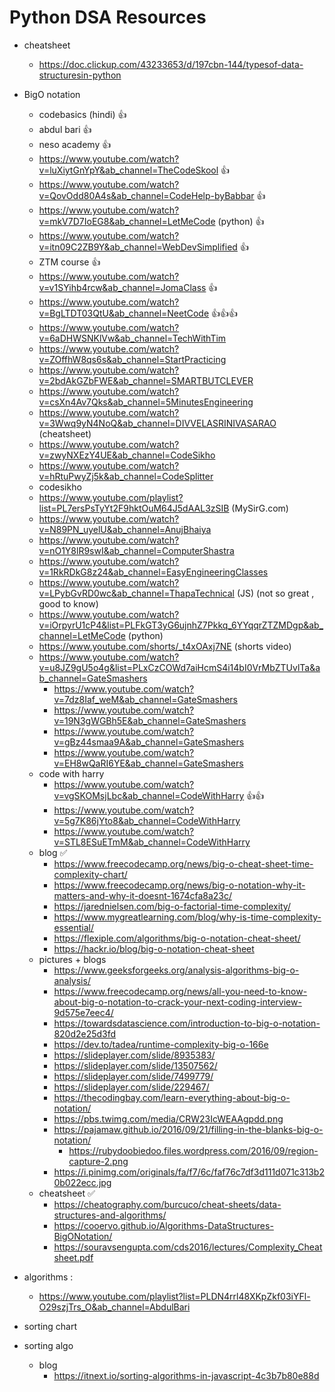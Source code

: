 # Python DSA Resources

- cheatsheet
    - https://doc.clickup.com/43233653/d/197cbn-144/typesof-data-structuresin-python

- BigO notation 
    - codebasics (hindi) 👍
    - abdul bari 👍
    - neso academy 👍
    - https://www.youtube.com/watch?v=luXiytGnYpY&ab_channel=TheCodeSkool 👍
    - https://www.youtube.com/watch?v=QovOdd80A4s&ab_channel=CodeHelp-byBabbar 👍
    - https://www.youtube.com/watch?v=mkV7D7IoEG8&ab_channel=LetMeCode (python) 👍
    - https://www.youtube.com/watch?v=itn09C2ZB9Y&ab_channel=WebDevSimplified 👍
    - ZTM course 👍
    - https://www.youtube.com/watch?v=v1SYihb4rcw&ab_channel=JomaClass 👍
    - https://www.youtube.com/watch?v=BgLTDT03QtU&ab_channel=NeetCode 👍👍👍
    - https://www.youtube.com/watch?v=6aDHWSNKlVw&ab_channel=TechWithTim 
    - https://www.youtube.com/watch?v=ZOffhW8qs6s&ab_channel=StartPracticing
    - https://www.youtube.com/watch?v=2bdAkGZbFWE&ab_channel=SMARTBUTCLEVER
    - https://www.youtube.com/watch?v=csXn4Av7Qks&ab_channel=5MinutesEngineering
    - https://www.youtube.com/watch?v=3Wwq9yN4NoQ&ab_channel=DIVVELASRINIVASARAO (cheatsheet)
    - https://www.youtube.com/watch?v=zwyNXEzY4UE&ab_channel=CodeSikho
    - https://www.youtube.com/watch?v=hRtuPwyZj5k&ab_channel=CodeSplitter
    - codesikho
    - https://www.youtube.com/playlist?list=PL7ersPsTyYt2F9hktOuM64J5dAAL3zSIB (MySirG.com)
    - https://www.youtube.com/watch?v=N89PN_uyelU&ab_channel=AnujBhaiya
    - https://www.youtube.com/watch?v=nO1Y8lR9swI&ab_channel=ComputerShastra
    - https://www.youtube.com/watch?v=1RkRDkG8z24&ab_channel=EasyEngineeringClasses
    - https://www.youtube.com/watch?v=LPybGvRD0wc&ab_channel=ThapaTechnical (JS) (not so great , good to know)
    - https://www.youtube.com/watch?v=iOrpyrU1cP4&list=PLFkGT3yG6ujnhZ7Pkkq_6YYqqrZTZMDgp&ab_channel=LetMeCode (python)
    - https://www.youtube.com/shorts/_t4xOAxj7NE (shorts video)
    - https://www.youtube.com/watch?v=u8JZ9gU5o4g&list=PLxCzCOWd7aiHcmS4i14bI0VrMbZTUvlTa&ab_channel=GateSmashers
        - https://www.youtube.com/watch?v=7dz8Iaf_weM&ab_channel=GateSmashers
        - https://www.youtube.com/watch?v=19N3gWGBh5E&ab_channel=GateSmashers
        - https://www.youtube.com/watch?v=gBz44smaa9A&ab_channel=GateSmashers
        - https://www.youtube.com/watch?v=EH8wQaRI6YE&ab_channel=GateSmashers
    - code with harry
        - https://www.youtube.com/watch?v=vgSKOMsjLbc&ab_channel=CodeWithHarry 👍👍
        - https://www.youtube.com/watch?v=5g7K86jYto8&ab_channel=CodeWithHarry
        - https://www.youtube.com/watch?v=STL8ESuETmM&ab_channel=CodeWithHarry
    - blog ✅
        - https://www.freecodecamp.org/news/big-o-cheat-sheet-time-complexity-chart/
        - https://www.freecodecamp.org/news/big-o-notation-why-it-matters-and-why-it-doesnt-1674cfa8a23c/
        - https://jarednielsen.com/big-o-factorial-time-complexity/
        - https://www.mygreatlearning.com/blog/why-is-time-complexity-essential/
        - https://flexiple.com/algorithms/big-o-notation-cheat-sheet/
        - https://hackr.io/blog/big-o-notation-cheat-sheet
    - pictures + blogs 
        - https://www.geeksforgeeks.org/analysis-algorithms-big-o-analysis/
        - https://www.freecodecamp.org/news/all-you-need-to-know-about-big-o-notation-to-crack-your-next-coding-interview-9d575e7eec4/
        - https://towardsdatascience.com/introduction-to-big-o-notation-820d2e25d3fd
        - https://dev.to/tadea/runtime-complexity-big-o-166e
        - https://slideplayer.com/slide/8935383/
        - https://slideplayer.com/slide/13507562/
        - https://slideplayer.com/slide/7499779/
        - https://slideplayer.com/slide/229467/
        - https://thecodingbay.com/learn-everything-about-big-o-notation/
        - https://pbs.twimg.com/media/CRW23IcWEAAgpdd.png
        - https://pajamaw.github.io/2016/09/21/filling-in-the-blanks-big-o-notation/
            - https://rubydoobiedoo.files.wordpress.com/2016/09/region-capture-2.png
        - https://i.pinimg.com/originals/fa/f7/6c/faf76c7df3d111d071c313b20b022ecc.jpg
    - cheatsheet ✅
        - https://cheatography.com/burcuco/cheat-sheets/data-structures-and-algorithms/
        - https://cooervo.github.io/Algorithms-DataStructures-BigONotation/
        - https://souravsengupta.com/cds2016/lectures/Complexity_Cheatsheet.pdf

- algorithms : 
    - https://www.youtube.com/playlist?list=PLDN4rrl48XKpZkf03iYFl-O29szjTrs_O&ab_channel=AbdulBari

- sorting chart

- sorting algo 
    - blog 
        - https://itnext.io/sorting-algorithms-in-javascript-4c3b7b80e88d
